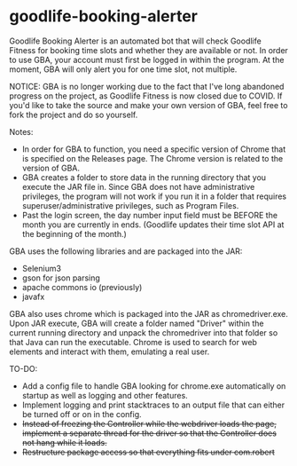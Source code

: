 # goodlife-booking-alerter

Goodlife Booking Alerter is an automated bot that will check Goodlife Fitness for booking time slots and whether they are available or not. 
In order to use GBA, your account must first be logged in within the program. At the moment, GBA will only alert you for one time slot, not multiple.

NOTICE:
GBA is no longer working due to the fact that I've long abandoned progress on the project, as Goodlife Fitness is now closed due to COVID.
If you'd like to take the source and make your own version of GBA, feel free to fork the project and do so yourself.

Notes:
- In order for GBA to function, you need a specific version of Chrome that is specified on the Releases page. The Chrome version is related to the version of GBA.
- GBA creates a folder to store data in the running directory that you execute the JAR file in. Since GBA does not have administrative privileges, the program will not work if you run it in a folder that requires superuser/administrative privileges, such as Program Files.
- Past the login screen, the day number input field must be BEFORE the month you are currently in ends. (Goodlife updates their time slot API at the beginning of the month.)

GBA uses the following libraries and are packaged into the JAR:

- Selenium3
- gson for json parsing
- apache commons io (previously)
- javafx 

GBA also uses chrome which is packaged into the JAR as chromedriver.exe. Upon JAR execute, GBA will create a folder named "Driver" within the current running directory and unpack the chromedriver into that folder so that Java can run the executable. Chrome is used to search for web elements and interact with them, emulating a real user.

TO-DO:

- Add a config file to handle GBA looking for chrome.exe automatically on startup as well as logging and other features.
- Implement logging and print stacktraces to an output file that can either be turned off or on in the config.
- ~~Instead of freezing the Controller while the webdriver loads the page, implement a separate thread for the driver so that the Controller does not hang while it loads.~~
- ~~Restructure package access so that everything fits under com.robert~~
 
